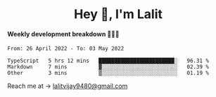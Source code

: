 <h1 align="center">Hey 👋, I'm Lalit</h1>

#### Weekly development breakdown 👨🏻‍💻
<!--START_SECTION:waka-->

```text
From: 26 April 2022 - To: 03 May 2022

TypeScript   5 hrs 12 mins   ████████████████████████░   96.31 %
Markdown     7 mins          ▓░░░░░░░░░░░░░░░░░░░░░░░░   02.39 %
Other        3 mins          ▒░░░░░░░░░░░░░░░░░░░░░░░░   01.19 %
```

<!--END_SECTION:waka-->

Reach me at → lalitvijay9480@gmail.com
